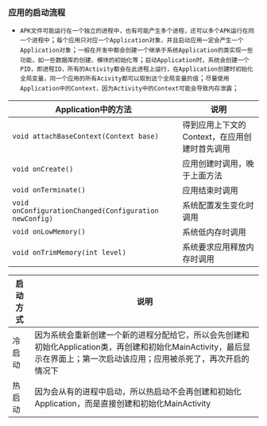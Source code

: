 ### 应用的启动流程
+ `APK文件可能运行在一个独立的进程中，也有可能产生多个进程，还可以多个APK运行在同一个进程中`；`每个应用只对应一个Application对象，并且启动应用一定会产生一个Application对象`；`一般在开发中都会创建一个继承于系统Application的类实现一些功能，如一些数据库的创建、模块的初始化等`；`启动Application时，系统会创建一个PID，即进程ID，所有的Activity都会在此进程上运行，在Application创建时初始化全局变量，同一个应用的所有Acivity都可以取到这个全局变量的值`；`尽量使用Application中的Context，因为Activity中的Context可能会导致内存泄露`；

|Application中的方法|说明|
|------|------|
|`void attachBaseContext(Context base)`|得到应用上下文的Context，在应用创建时首先调用|
|`void onCreate()`|应用创建时调用，晚于上面方法|
|`void onTerminate()`|应用结束时调用|
|`void onConfigurationChanged(Configuration newConfig)`|系统配置发生变化时调用|
|`void onLowMemory()`|系统低内存时调用|
|`void onTrimMemory(int level)`|系统要求应用释放内存时调用|

|启动方式|说明|
|------|------|
|冷启动|因为系统会重新创建一个新的进程分配给它，所以会先创建和初始化Application类，再创建和初始化MainActivity，最后显示在界面上；第一次启动该应用；应用被杀死了，再次开启的情况下|
|热启动|因为会从有的进程中启动，所以热启动不会再创建和初始化Application，而是直接创建和初始化MainActivity|
